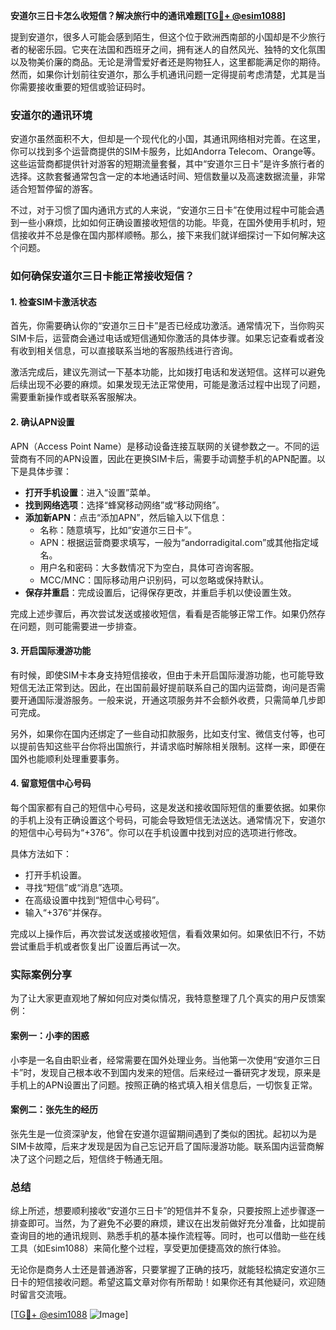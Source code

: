 **安道尔三日卡怎么收短信？解决旅行中的通讯难题[[TG💪+ @esim1088](https://t.me/s/esim1088)]**

提到安道尔，很多人可能会感到陌生，但这个位于欧洲西南部的小国却是不少旅行者的秘密乐园。它夹在法国和西班牙之间，拥有迷人的自然风光、独特的文化氛围以及物美价廉的商品。无论是滑雪爱好者还是购物狂人，这里都能满足你的期待。然而，如果你计划前往安道尔，那么手机通讯问题一定得提前考虑清楚，尤其是当你需要接收重要的短信或验证码时。

### 安道尔的通讯环境

安道尔虽然面积不大，但却是一个现代化的小国，其通讯网络相对完善。在这里，你可以找到多个运营商提供的SIM卡服务，比如Andorra Telecom、Orange等。这些运营商都提供针对游客的短期流量套餐，其中“安道尔三日卡”是许多旅行者的选择。这款套餐通常包含一定的本地通话时间、短信数量以及高速数据流量，非常适合短暂停留的游客。

不过，对于习惯了国内通讯方式的人来说，“安道尔三日卡”在使用过程中可能会遇到一些小麻烦，比如如何正确设置接收短信的功能。毕竟，在国外使用手机时，短信接收并不总是像在国内那样顺畅。那么，接下来我们就详细探讨一下如何解决这个问题。

### 如何确保安道尔三日卡能正常接收短信？

#### 1. **检查SIM卡激活状态**
首先，你需要确认你的“安道尔三日卡”是否已经成功激活。通常情况下，当你购买SIM卡后，运营商会通过电话或短信通知你激活的具体步骤。如果忘记查看或者没有收到相关信息，可以直接联系当地的客服热线进行咨询。

激活完成后，建议先测试一下基本功能，比如拨打电话和发送短信。这样可以避免后续出现不必要的麻烦。如果发现无法正常使用，可能是激活过程中出现了问题，需要重新操作或者联系客服解决。

#### 2. **确认APN设置**
APN（Access Point Name）是移动设备连接互联网的关键参数之一。不同的运营商有不同的APN设置，因此在更换SIM卡后，需要手动调整手机的APN配置。以下是具体步骤：

- **打开手机设置**：进入“设置”菜单。
- **找到网络选项**：选择“蜂窝移动网络”或“移动网络”。
- **添加新APN**：点击“添加APN”，然后输入以下信息：
  - 名称：随意填写，比如“安道尔三日卡”。
  - APN：根据运营商要求填写，一般为“andorradigital.com”或其他指定域名。
  - 用户名和密码：大多数情况下为空白，具体可咨询客服。
  - MCC/MNC：国际移动用户识别码，可以忽略或保持默认。
- **保存并重启**：完成设置后，记得保存更改，并重启手机以使设置生效。

完成上述步骤后，再次尝试发送或接收短信，看看是否能够正常工作。如果仍然存在问题，则可能需要进一步排查。

#### 3. **开启国际漫游功能**
有时候，即使SIM卡本身支持短信接收，但由于未开启国际漫游功能，也可能导致短信无法正常到达。因此，在出国前最好提前联系自己的国内运营商，询问是否需要开通国际漫游服务。一般来说，开通这项服务并不会额外收费，只需简单几步即可完成。

另外，如果你在国内还绑定了一些自动扣款服务，比如支付宝、微信支付等，也可以提前告知这些平台你将出国旅行，并请求临时解除相关限制。这样一来，即便在国外也能顺利处理重要事务。

#### 4. **留意短信中心号码**
每个国家都有自己的短信中心号码，这是发送和接收国际短信的重要依据。如果你的手机上没有正确设置这个号码，可能会导致短信无法送达。通常情况下，安道尔的短信中心号码为“+376”。你可以在手机设置中找到对应的选项进行修改。

具体方法如下：
- 打开手机设置。
- 寻找“短信”或“消息”选项。
- 在高级设置中找到“短信中心号码”。
- 输入“+376”并保存。

完成以上操作后，再次尝试发送或接收短信，看看效果如何。如果依旧不行，不妨尝试重启手机或者恢复出厂设置后再试一次。

### 实际案例分享

为了让大家更直观地了解如何应对类似情况，我特意整理了几个真实的用户反馈案例：

#### 案例一：小李的困惑
小李是一名自由职业者，经常需要在国外处理业务。当他第一次使用“安道尔三日卡”时，发现自己根本收不到国内发来的短信。后来经过一番研究才发现，原来是手机上的APN设置出了问题。按照正确的格式填入相关信息后，一切恢复正常。

#### 案例二：张先生的经历
张先生是一位资深驴友，他曾在安道尔逗留期间遇到了类似的困扰。起初以为是SIM卡故障，后来才发现是因为自己忘记开启了国际漫游功能。联系国内运营商解决了这个问题之后，短信终于畅通无阻。

### 总结

综上所述，想要顺利接收“安道尔三日卡”的短信并不复杂，只要按照上述步骤逐一排查即可。当然，为了避免不必要的麻烦，建议在出发前做好充分准备，比如提前查询目的地的通讯规则、熟悉手机的基本操作流程等。同时，也可以借助一些在线工具（如Esim1088）来简化整个过程，享受更加便捷高效的旅行体验。

无论你是商务人士还是普通游客，只要掌握了正确的技巧，就能轻松搞定安道尔三日卡的短信接收问题。希望这篇文章对你有所帮助！如果你还有其他疑问，欢迎随时留言交流哦。

[[TG💪+ @esim1088](https://t.me/s/esim1088) ![Image](https://i.postimg.cc/4NQfJmqS/Snipaste-2025-05-13-00-14-12.png)]
